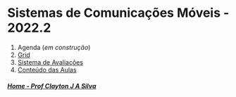 # Sistemas de Comunicações Móveis - 2022.2

1. Agenda (*em construção*)
2. [Grid](siscom_aulas/Grid_SisCom.md)
3. [Sistema de Avaliações](/./avaliacoes.md)
4. [Conteúdo das Aulas](siscom_aulas.md)


##### [Home - Prof Clayton J A Silva](/./avaliacoes.md)
